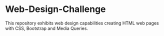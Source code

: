 # Web-Design-Challenge
This repository exhibits web design capabilities creating HTML web pages with CSS, Bootstrap and Media Queries.
